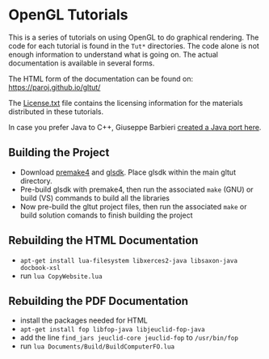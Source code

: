 # OpenGL Tutorials

This is a series of tutorials on using OpenGL to do graphical rendering.
The code for each tutorial is found in the `Tut*` directories. The code
alone is not enough information to understand what is going on. The actual
documentation is available in several forms.

The HTML form of the documentation can be found on: https://paroj.github.io/gltut/

The [License.txt](License.txt) file contains the licensing information for the materials distributed in these tutorials.

In case you prefer Java to C++, Giuseppe Barbieri [created a Java port here](https://github.com/elect86/modern-jogl-examples).

## Building the Project
- Download [premake4](https://premake.github.io) and [glsdk](http://glsdk.sourceforge.net/docs/html/index.html). Place glsdk within the main gltut directory.
- Pre-build glsdk with premake4, then run the associated `make` (GNU) or build (VS) commands to build all the libraries
- Now pre-build the gltut project files, then run the associated `make` or build solution comands to finish building the project

## Rebuilding the HTML Documentation

- `apt-get install lua-filesystem libxerces2-java libsaxon-java docbook-xsl`
- run `lua CopyWebsite.lua`

## Rebuilding the PDF Documentation

- install the packages needed for HTML
- `apt-get install fop libfop-java libjeuclid-fop-java`
- add the line `find_jars jeuclid-core jeuclid-fop` to `/usr/bin/fop`
- run `lua Documents/Build/BuildComputerFO.lua`
